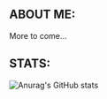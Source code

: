 ## ABOUT ME:
More to come...

## STATS:
![Anurag's GitHub stats](https://github-readme-stats.vercel.app/api?username=ShaneBeee&show_icons=true&theme=radical)
